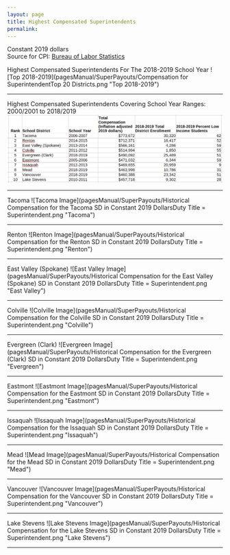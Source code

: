 ```yaml
---
layout: page
title: Highest Compensated Superintendents
permalink:
---
```


Constant 2019 dollars  
Source for CPI: [Bureau of Labor Statistics](https://data.bls.gov/cgi-bin/cpicalc.pl)

Highest Compensated Superintendents For The 2018-2019 School Year
![Top 2018-2019](pagesManual/SuperPayouts/Compensation for SuperintendentTop 20 Districts.png "Top 2018-2019")

___

Highest Compensated Superintendents Covering School Year Ranges: 2000/2001 to 2018/2019  
![Top 10 Image](pagesManual/SuperPayouts/SuperintendentMaxCompensation10.png "Top 10")

___

Tacoma
![Tacoma Image](pagesManual/SuperPayouts/Historical Compensation for the Tacoma SD in Constant 2019 DollarsDuty Title = Superintendent.png "Tacoma")

___

Renton
![Renton Image](pagesManual/SuperPayouts/Historical Compensation for the Renton SD in Constant 2019 DollarsDuty Title = Superintendent.png "Renton")

___

East Valley (Spokane)
![East Valley Image](pagesManual/SuperPayouts/Historical Compensation for the East Valley (Spokane) SD in Constant 2019 DollarsDuty Title = Superintendent.png "East Valley")

___

Colville
![Colville Image](pagesManual/SuperPayouts/Historical Compensation for the Colville SD in Constant 2019 DollarsDuty Title = Superintendent.png "Colville")

___

Evergreen (Clark)
![Evergreen Image](pagesManual/SuperPayouts/Historical Compensation for the Evergreen (Clark) SD in Constant 2019 DollarsDuty Title = Superintendent.png "Evergreen")

___

Eastmont
![Eastmont Image](pagesManual/SuperPayouts/Historical Compensation for the Eastmont SD in Constant 2019 DollarsDuty Title = Superintendent.png "Eastmont")

___

Issaquah
![Issaquah Image](pagesManual/SuperPayouts/Historical Compensation for the Issaquah SD in Constant 2019 DollarsDuty Title = Superintendent.png "Issaquah")

___

Mead
![Mead Image](pagesManual/SuperPayouts/Historical Compensation for the Mead SD in Constant 2019 DollarsDuty Title = Superintendent.png "Mead")

___

Vancouver
![Vancouver Image](pagesManual/SuperPayouts/Historical Compensation for the Vancouver SD in Constant 2019 DollarsDuty Title = Superintendent.png "Vancouver")

___

Lake Stevens
![Lake Stevens Image](pagesManual/SuperPayouts/Historical Compensation for the Lake Stevens SD in Constant 2019 DollarsDuty Title = Superintendent.png "Lake Stevens")

___

